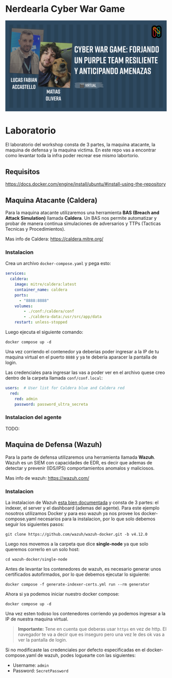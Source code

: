 # Nerdearla Cyber War Game

![Nerdearla](./docs/banner.png)

# Laboratorio
El laboratorio del workshop consta de 3 partes, la maquina atacante, la maquina de defensa y la maquina victima. En este repo vas a encontrar como levantar toda la infra poder recrear ese mismo labortorio.

## Requisitos

https://docs.docker.com/engine/install/ubuntu/#install-using-the-repository


## Maquina Atacante (Caldera)
Para la maquina atacante utilizaremos una herramienta **BAS (Breach and Attack Simulation)** llamada **Caldera**.
Un BAS nos permite automatizar y probar de manera continua simulaciones de adversarios y TTPs (Tacticas Tecnicas y Procedimientos).

Mas info de Caldera: https://caldera.mitre.org/

### Instalacion

Crea un archivo `docker-compose.yaml` y pega esto:

```yaml
services:
  caldera:
    image: mitre/caldera:latest
    container_name: caldera
    ports:
      - "8888:8888"
    volumes:
        - ./conf:/caldera/conf
        - ./caldera-data:/usr/src/app/data
    restart: unless-stopped
```

Luego ejecuta el siguiente comando:
```
docker compose up -d
```

Una vez corriendo el contenedor ya deberias poder ingresar a la IP de tu maquina virtual en el puerto `8888` y ya te deberia aparacer la pantalla de login.

Las credenciales para ingresar las vas a poder ver en el archivo quese creo dentro de la carpeta llamada `conf/conf.local`:
```yaml
users:  # User list for Caldera blue and Caldera red
  red:
    red: admin
    password: password_ultra_secreta
```
### Instalacion del agente
TODO:

## Maquina de Defensa (Wazuh)
Para la parte de defensa utilizaremos una herramienta llamada **Wazuh**. Wazuh es un SIEM con capacidades de EDR, es decir que ademas de detectar y prevenir (IDS/IPS) comportamientos anomalos y maliciosos.

Mas info de wazuh: https://wazuh.com/

### Instalacion

La instalacion de Wazuh [esta bien documentada](https://documentation.wazuh.com/current/quickstart.html) y consta de 3 partes: el indexer, el server y el dashboard (ademas del agente).
Para este ejemplo nosotros utilizamos Docker y para eso wazuh ya nos provee los docker-compose.yaml necesarios para la instalacion, por lo que solo debemos seguir los siguientes pasos:

```
git clone https://github.com/wazuh/wazuh-docker.git -b v4.12.0
```

Luego nos movemos a la carpeta que dice **single-node** ya que solo queremos correrlo en un solo host:

```
cd wazuh-docker/single-node
```

Antes de levantar los contenedores de wazuh, es necesario generar unos certificados autofirmados, por lo que debemos ejecutar lo siguiente:
```
docker compose -f generate-indexer-certs.yml run --rm generator
```

Ahora si ya podemos iniciar nuestro docker compose:
```
docker compose up -d
```

Una vez esten todoso los contenedores corriendo ya podemos ingresar a la IP de nuestra maquina virtual.
> **Importante:** Tene en cuenta que deberas usar `https` en vez de http.
> El navegador te va a decir que es inseguro pero una vez le des ok vas a ver la pantalla de login.

Si no modificaste las credenciales por defecto especificadas en el docker-compose.yaml de wazuh, podes loguearte con las siguientes:

- Username: `admin`
- Password: `SecretPassword`
